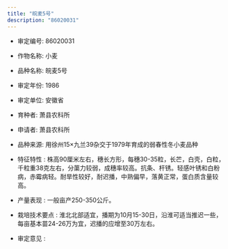 ```yaml
---
title: "皖麦5号"
description: "86020031"
---
```

* 审定编号:  86020031

*  作物名称:  小麦

*  品种名称:  皖麦5号

*  审定年份:  1986

*  审定单位:  安徽省

* 育种者:  萧县农科所

*  申请者:  萧县农科所

*  品种来源:  用徐州15×九兰39杂交于1979年育成的弱春性冬小麦品种

*  特征特性 : 
株高90厘米左右，穗长方形，每穗30-35粒，长芒，白壳，白粒，千粒重38克左右，分蕖力较弱，成穗率较高。抗条、杆锈。轻感叶锈和白粉病，赤霉病轻。耐旱性较好，耐迟播，中熟偏早，落黄正常，蛋白质含量较高。
 
*  产量表现 : 
一般亩产250-350公斤。

*  栽培技术要点 : 
淮北北部适宜，播期为10月15-30日，沿淮可适当推迟一些，每亩基本苗24-26万为宜，迟播的应增至30万左右。

*  审定意见 : 

